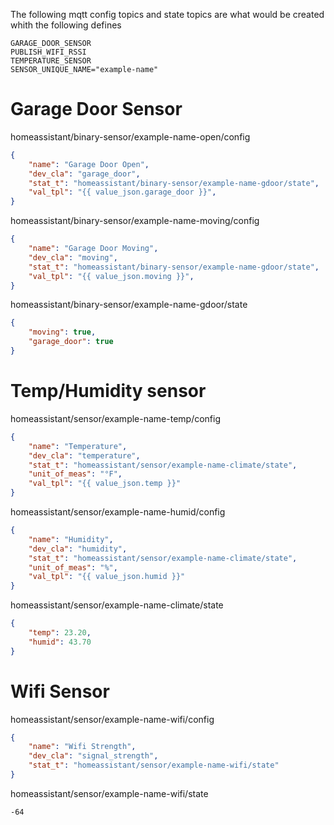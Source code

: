 The following mqtt config topics and state topics are what would be created whith the following defines
```
GARAGE_DOOR_SENSOR
PUBLISH_WIFI_RSSI
TEMPERATURE_SENSOR
SENSOR_UNIQUE_NAME="example-name"
```

# Garage Door Sensor

homeassistant/binary-sensor/example-name-open/config
```json
{
    "name": "Garage Door Open",
    "dev_cla": "garage_door",
    "stat_t": "homeassistant/binary-sensor/example-name-gdoor/state",
    "val_tpl": "{{ value_json.garage_door }}",
}
```

homeassistant/binary-sensor/example-name-moving/config
```json
{
    "name": "Garage Door Moving",
    "dev_cla": "moving",
    "stat_t": "homeassistant/binary-sensor/example-name-gdoor/state",
    "val_tpl": "{{ value_json.moving }}",
}
```

homeassistant/binary-sensor/example-name-gdoor/state
```json
{
    "moving": true,
    "garage_door": true
}
```


# Temp/Humidity sensor

homeassistant/sensor/example-name-temp/config
```json
{
    "name": "Temperature",
    "dev_cla": "temperature",
    "stat_t": "homeassistant/sensor/example-name-climate/state",
    "unit_of_meas": "°F",
    "val_tpl": "{{ value_json.temp }}"
}
```

homeassistant/sensor/example-name-humid/config
```json
{
    "name": "Humidity",
    "dev_cla": "humidity",
    "stat_t": "homeassistant/sensor/example-name-climate/state",
    "unit_of_meas": "%",
    "val_tpl": "{{ value_json.humid }}"
}
```


homeassistant/sensor/example-name-climate/state
```json
{
    "temp": 23.20,
    "humid": 43.70
}
```


# Wifi Sensor

homeassistant/sensor/example-name-wifi/config
```json
{
    "name": "Wifi Strength",
    "dev_cla": "signal_strength",
    "stat_t": "homeassistant/sensor/example-name-wifi/state"
}
```

homeassistant/sensor/example-name-wifi/state
```text
-64
```